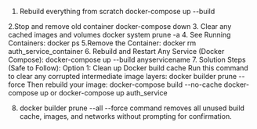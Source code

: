 1. Rebuild everything from scratch
    docker-compose up --build

2.Stop and remove old container
    docker-compose down
3. Clear any cached images and volumes
    docker system prune -a
4. See Running Containers:
     docker ps
5.Remove the Container:
     docker rm auth_service_container
6. Rebuild and Restart Any Service (Docker Compose):
    docker-compose up --build anyservicename
7. Solution Steps (Safe to Follow):
    Option 1: Clean up Docker build cache
    Run this command to clear any corrupted intermediate image layers:
        docker builder prune --force
    Then rebuild your image:
        docker-compose build --no-cache
        docker-compose up or docker-compose up auth_service

8. docker builder prune --all --force 
    command removes all unused build cache, images, and networks without prompting for confirmation.
